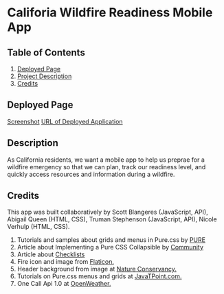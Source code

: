 # Califoria Wildfire Readiness Mobile App

## Table of Contents
1. [Deployed Page](#deployed-page)
2. [Project Description](#project-description)
3. [Credits](#credits)


## Deployed Page
[Screenshot](./Assets/Images/screenshot.jpg)
[URL of Deployed Application](https://nverhulp.github.io/wildfire-app/)


## Description
As California residents, we want a mobile app to help us preprae for a wildfire emergency so that we can plan, track our readiness level, and quickly access resources and information during a wildfire. 


## Credits
This app was built collaboratively by Scott Blangeres (JavaScript, API), Abigail Queen (HTML, CSS), Truman Stephenson (JavaScript, API), Nicole Verhulp (HTML, CSS). 
1. Tutorials and samples about grids and menus in Pure.css by [PURE](https://purecss.io/)
2. Article about Implementing a Pure CSS Collapsible by [Community](https://www.digitalocean.com/community/tutorials/css-collapsible)
3. Article about [Checklists](https://medium.com/claritydesignsystem/pure-css-accessible-checkboxes-and-radios-buttons-54063e759bb3)
4. Fire icon and image from [Flaticon.](https://flaticon.com) 
5. Header background from image at [Nature Conservancy.](https://www.nature.org/en-us/about-us/where-we-work/united-states/california/stories-in-california/californias-wildfire-future/)
6. Tutorials on Pure.css menus and grids at [JavaTPoint.com.](https://www.javatpoint.com/pure-css-tutorial)
7. One Call Api 1.0 at [OpenWeather.](https://openweathermap.org/api/one-call-api)


